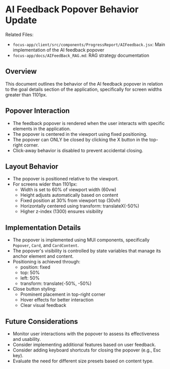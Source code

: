 # AI Feedback Popover Behavior Update

Related Files:
- `focus-app/client/src/components/ProgressReport/AIFeedback.jsx`: Main implementation of the AI feedback popover
- `focus-app/docs/AIFeedBack_RAG.md`: RAG strategy documentation

## Overview
This document outlines the behavior of the AI feedback popover in relation to the goal details section of the application, specifically for screen widths greater than 1101px.

## Popover Interaction
- The feedback popover is rendered when the user interacts with specific elements in the application.
- The popover is centered in the viewport using fixed positioning.
- The popover can ONLY be closed by clicking the X button in the top-right corner.
- Click-away behavior is disabled to prevent accidental closing.

## Layout Behavior
- The popover is positioned relative to the viewport.
- For screens wider than 1101px:
  - Width is set to 60% of viewport width (60vw)
  - Height adjusts automatically based on content
  - Fixed position at 30% from viewport top (30vh)
  - Horizontally centered using transform: translateX(-50%)
  - Higher z-index (1300) ensures visibility

## Implementation Details
- The popover is implemented using MUI components, specifically `Popover`, `Card`, and `CardContent`.
- The popover's visibility is controlled by state variables that manage its anchor element and content.
- Positioning is achieved through:
  - position: fixed
  - top: 50%
  - left: 50%
  - transform: translate(-50%, -50%)
- Close button styling:
  - Prominent placement in top-right corner
  - Hover effects for better interaction
  - Clear visual feedback

## Future Considerations
- Monitor user interactions with the popover to assess its effectiveness and usability.
- Consider implementing additional features based on user feedback.
- Consider adding keyboard shortcuts for closing the popover (e.g., Esc key).
- Evaluate the need for different size presets based on content type. 